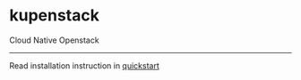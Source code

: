# kupenstack
Cloud Native Openstack

---

Read installation instruction in [quickstart](installer/readme.md)

